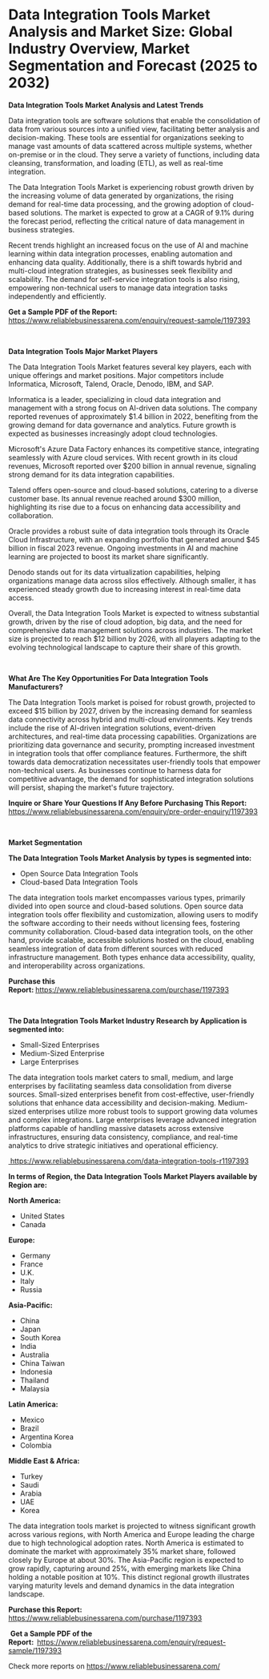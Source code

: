 <p><h1>Data Integration Tools Market Analysis and Market Size: Global Industry Overview, Market Segmentation and Forecast (2025 to 2032)</h1></p><p><strong>Data Integration Tools Market Analysis and Latest Trends</strong></p>
<p><p>Data integration tools are software solutions that enable the consolidation of data from various sources into a unified view, facilitating better analysis and decision-making. These tools are essential for organizations seeking to manage vast amounts of data scattered across multiple systems, whether on-premise or in the cloud. They serve a variety of functions, including data cleansing, transformation, and loading (ETL), as well as real-time integration.</p><p>The Data Integration Tools Market is experiencing robust growth driven by the increasing volume of data generated by organizations, the rising demand for real-time data processing, and the growing adoption of cloud-based solutions. The market is expected to grow at a CAGR of 9.1% during the forecast period, reflecting the critical nature of data management in business strategies. </p><p>Recent trends highlight an increased focus on the use of AI and machine learning within data integration processes, enabling automation and enhancing data quality. Additionally, there is a shift towards hybrid and multi-cloud integration strategies, as businesses seek flexibility and scalability. The demand for self-service integration tools is also rising, empowering non-technical users to manage data integration tasks independently and efficiently.</p></p>
<p><strong>Get a Sample PDF of the Report:&nbsp;</strong> <a href="https://www.reliablebusinessarena.com/enquiry/request-sample/1197393?utm_campaign=2805&utm_medium=2&utm_source=Github&utm_content=ia&utm_term=09032025&utm_id=data-integration-tools">https://www.reliablebusinessarena.com/enquiry/request-sample/1197393</a></p>
<p>&nbsp;</p>
<p><strong>Data Integration Tools Major Market Players</strong></p>
<p><p>The Data Integration Tools Market features several key players, each with unique offerings and market positions. Major competitors include Informatica, Microsoft, Talend, Oracle, Denodo, IBM, and SAP. </p><p>Informatica is a leader, specializing in cloud data integration and management with a strong focus on AI-driven data solutions. The company reported revenues of approximately $1.4 billion in 2022, benefiting from the growing demand for data governance and analytics. Future growth is expected as businesses increasingly adopt cloud technologies.</p><p>Microsoft's Azure Data Factory enhances its competitive stance, integrating seamlessly with Azure cloud services. With recent growth in its cloud revenues, Microsoft reported over $200 billion in annual revenue, signaling strong demand for its data integration capabilities.</p><p>Talend offers open-source and cloud-based solutions, catering to a diverse customer base. Its annual revenue reached around $300 million, highlighting its rise due to a focus on enhancing data accessibility and collaboration.</p><p>Oracle provides a robust suite of data integration tools through its Oracle Cloud Infrastructure, with an expanding portfolio that generated around $45 billion in fiscal 2023 revenue. Ongoing investments in AI and machine learning are projected to boost its market share significantly.</p><p>Denodo stands out for its data virtualization capabilities, helping organizations manage data across silos effectively. Although smaller, it has experienced steady growth due to increasing interest in real-time data access.</p><p>Overall, the Data Integration Tools Market is expected to witness substantial growth, driven by the rise of cloud adoption, big data, and the need for comprehensive data management solutions across industries. The market size is projected to reach $12 billion by 2026, with all players adapting to the evolving technological landscape to capture their share of this growth.</p></p>
<p>&nbsp;</p>
<p><strong>What Are The Key Opportunities For Data Integration Tools Manufacturers?</strong></p>
<p><p>The Data Integration Tools market is poised for robust growth, projected to exceed $15 billion by 2027, driven by the increasing demand for seamless data connectivity across hybrid and multi-cloud environments. Key trends include the rise of AI-driven integration solutions, event-driven architectures, and real-time data processing capabilities. Organizations are prioritizing data governance and security, prompting increased investment in integration tools that offer compliance features. Furthermore, the shift towards data democratization necessitates user-friendly tools that empower non-technical users. As businesses continue to harness data for competitive advantage, the demand for sophisticated integration solutions will persist, shaping the market's future trajectory.</p></p>
<p><strong>Inquire or Share Your Questions If Any Before Purchasing This Report:</strong> <a href="https://www.reliablebusinessarena.com/enquiry/pre-order-enquiry/1197393?utm_campaign=2805&utm_medium=2&utm_source=Github&utm_content=ia&utm_term=09032025&utm_id=data-integration-tools">https://www.reliablebusinessarena.com/enquiry/pre-order-enquiry/1197393</a></p>
<p>&nbsp;</p>
<p><strong>Market Segmentation</strong></p>
<p><strong>The Data Integration Tools Market Analysis by types is segmented into:</strong></p>
<p><ul><li>Open Source Data Integration Tools</li><li>Cloud-based Data Integration Tools</li></ul></p>
<p><p>The data integration tools market encompasses various types, primarily divided into open source and cloud-based solutions. Open source data integration tools offer flexibility and customization, allowing users to modify the software according to their needs without licensing fees, fostering community collaboration. Cloud-based data integration tools, on the other hand, provide scalable, accessible solutions hosted on the cloud, enabling seamless integration of data from different sources with reduced infrastructure management. Both types enhance data accessibility, quality, and interoperability across organizations.</p></p>
<p><strong>Purchase this Report:&nbsp;</strong><a href="https://www.reliablebusinessarena.com/purchase/1197393?utm_campaign=2805&utm_medium=2&utm_source=Github&utm_content=ia&utm_term=09032025&utm_id=data-integration-tools">https://www.reliablebusinessarena.com/purchase/1197393</a></p>
<p>&nbsp;</p>
<p><strong>The Data Integration Tools Market Industry Research by Application is segmented into:</strong></p>
<p><ul><li>Small-Sized Enterprises</li><li>Medium-Sized Enterprise</li><li>Large Enterprises</li></ul></p>
<p><p>The data integration tools market caters to small, medium, and large enterprises by facilitating seamless data consolidation from diverse sources. Small-sized enterprises benefit from cost-effective, user-friendly solutions that enhance data accessibility and decision-making. Medium-sized enterprises utilize more robust tools to support growing data volumes and complex integrations. Large enterprises leverage advanced integration platforms capable of handling massive datasets across extensive infrastructures, ensuring data consistency, compliance, and real-time analytics to drive strategic initiatives and operational efficiency.</p></p>
<p><a href="https://www.reliablebusinessarena.com/data-integration-tools-r1197393?utm_campaign=2805&utm_medium=2&utm_source=Github&utm_content=ia&utm_term=09032025&utm_id=data-integration-tools">&nbsp;https://www.reliablebusinessarena.com/data-integration-tools-r1197393</a></p>
<p><strong>In terms of Region, the Data Integration Tools Market Players available by Region are:</strong></p>
<p>
    <p> <strong> North America: </strong>
        <ul>
            <li>United States</li>
            <li>Canada</li>
        </ul>
        </p> 
    <p> <strong> Europe: </strong>
        <ul>
            <li>Germany</li>
            <li>France</li>
            <li>U.K.</li>
            <li>Italy</li>
            <li>Russia</li>
        </ul>
        </p> 
    <p> <strong> Asia-Pacific: </strong>
        <ul>
            <li>China</li>
            <li>Japan</li>
            <li>South Korea</li>
            <li>India</li>
            <li>Australia</li>
            <li>China Taiwan</li>
            <li>Indonesia</li>
            <li>Thailand</li>
            <li>Malaysia</li>
        </ul>
        </p> 
    <p> <strong> Latin America: </strong>
        <ul>
            <li>Mexico</li>
            <li>Brazil</li>
            <li>Argentina Korea</li>
            <li>Colombia</li>
        </ul>
        </p> 
    <p> <strong> Middle East & Africa: </strong>
        <ul>
            <li>Turkey</li>
            <li>Saudi</li>
            <li>Arabia</li>
            <li>UAE</li>
            <li>Korea</li>
        </ul>
    </p>
    </p>
<p><p>The data integration tools market is projected to witness significant growth across various regions, with North America and Europe leading the charge due to high technological adoption rates. North America is estimated to dominate the market with approximately 35% market share, followed closely by Europe at about 30%. The Asia-Pacific region is expected to grow rapidly, capturing around 25%, with emerging markets like China holding a notable position at 10%. This distinct regional growth illustrates varying maturity levels and demand dynamics in the data integration landscape.</p></p>
<p><strong>Purchase this Report: </strong><a href="https://www.reliablebusinessarena.com/purchase/1197393?utm_campaign=2805&utm_medium=2&utm_source=Github&utm_content=ia&utm_term=09032025&utm_id=data-integration-tools">https://www.reliablebusinessarena.com/purchase/1197393</a></p>
<p>&nbsp;<strong>Get a Sample PDF of the Report:&nbsp;&nbsp;</strong><a href="https://www.reliablebusinessarena.com/enquiry/request-sample/1197393?utm_campaign=2805&utm_medium=2&utm_source=Github&utm_content=ia&utm_term=09032025&utm_id=data-integration-tools">https://www.reliablebusinessarena.com/enquiry/request-sample/1197393</a></p>
<p><strong></strong></p>
<p>Check more reports on <a href="https://www.reliablebusinessarena.com/?utm_campaign=2805&utm_medium=2&utm_source=Github&utm_content=ia&utm_term=09032025&utm_id=data-integration-tools">https://www.reliablebusinessarena.com/</a></p>